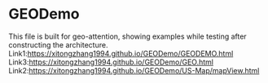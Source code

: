 # GEODemo
This file is built for geo-attention, showing examples while testing after constructing the architecture.
Link1:https://xitongzhang1994.github.io/GEODemo/GEODEMO.html
Link3:https://xitongzhang1994.github.io/GEODemo/GEO.html
Link2:https://xitongzhang1994.github.io/GEODemo/US-Map/mapView.html
